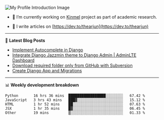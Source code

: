 ![My Profile Introduction Image](https://i.ibb.co/tLFZ15Q/gh.png)

- 🔭 I’m currently working on [Kinmel](https://github.com/thearjun/kinmel) project as part of academic research.

- 📝 I write articles on [https://dev.to/thearjun](https://dev.to/thearjun)

-------

📕 **Latest Blog Posts**
<!-- BLOG-POST-LIST:START -->
- [Implement Autocomplete in Django](https://dev.to/thearjun/implement-autocomplete-in-django-3h20)
- [Integrate Django Jazzmin theme to Django Admin | AdminLTE Dashboard](https://dev.to/thearjun/integrate-django-jazzmin-theme-to-django-admin-adminlte-dashboard-5aao)
- [Download required folder only from GitHub with Subversion](https://dev.to/thearjun/download-required-folder-only-from-github-with-subversion-2gpc)
- [Create Django App and Migrations](https://dev.to/thearjun/create-django-app-and-migrations-1km8)
<!-- BLOG-POST-LIST:END -->

-------

📊 **Weekly development breakdown**
<!--START_SECTION:waka-->
```text
Python       16 hrs 36 mins  █████████████████░░░░░░░░   67.42 % 
JavaScript   3 hrs 43 mins   ███▓░░░░░░░░░░░░░░░░░░░░░   15.12 % 
HTML         1 hr 52 mins    ██░░░░░░░░░░░░░░░░░░░░░░░   07.63 % 
JSX          1 hr 35 mins    █▓░░░░░░░░░░░░░░░░░░░░░░░   06.45 % 
Other        19 mins         ▒░░░░░░░░░░░░░░░░░░░░░░░░   01.33 % 
```
<!--END_SECTION:waka-->
<img src='https://profile-counter.glitch.me/thearjun/count.svg' width='0px'>
